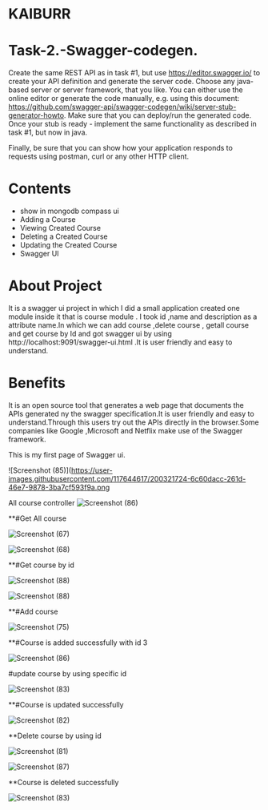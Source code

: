 # KAIBURR
# Task-2.-Swagger-codegen.
Create the same REST API as in task #1, but use https://editor.swagger.io/ to create your API
definition and generate the server code. Choose any java-based server or server framework,
that you like. You can either use the online editor or generate the code manually, e.g. using this
document: https://github.com/swagger-api/swagger-codegen/wiki/server-stub-generator-howto.
Make sure that you can deploy/run the generated code. Once your stub is ready - implement the
same functionality as described in task #1, but now in java.

Finally, be sure that you can show how your application responds to requests using postman,
curl or any other HTTP client.

# Contents
- show in mongodb compass ui
-  Adding a Course
-  Viewing Created Course
-  Deleting a Created Course
-  Updating the Created Course	
-  Swagger UI

# About Project
It is a swagger ui project in which I did a small application created one module inside it that is course module .
I took id ,name and description as a attribute name.In which we can add course ,delete course , getall course and get 
course by Id and got swagger ui by using  http://localhost:9091/swagger-ui.html .It is user friendly and easy to understand.

# Benefits 
It is an open source tool that generates a web page that documents the APIs generated ny the swagger specification.It is user 
friendly and easy to understand.Through this users try out the APIs directly in the browser.Some companies like Google ,Microsoft
and Netflix make use of the Swagger framework.

This is my first page of Swagger ui.


![Screenshot (85)](https://user-images.githubusercontent.com/117644617/200321724-6c60dacc-261d-46e7-9878-3ba7cf593f9a.png


All course controller 
![Screenshot (86)](https://user-images.githubusercontent.com/117644617/200324699-4cb34d23-19ed-4b0d-985a-33d15e22e2f5.png)


**#Get All course

![Screenshot (67)](https://user-images.githubusercontent.com/117644617/200328914-59a9d0af-e0a9-487e-931a-1c34f6292047.png)


![Screenshot (68)](https://user-images.githubusercontent.com/117644617/200330629-c63696c4-dd7e-4e90-8ea2-dad166723982.png)


**#Get course by id


![Screenshot (88)](https://user-images.githubusercontent.com/117644617/200332446-4bfde3e9-459e-47fd-8683-3ed24123e446.png)


![Screenshot (88)](https://user-images.githubusercontent.com/117644617/200333004-9b6e1121-132b-499a-9ccc-c0c60c18f544.png)


**#Add course 


![Screenshot (75)](https://user-images.githubusercontent.com/117644617/200335566-977068ae-1307-4def-8e90-7f478aed4abf.png)


**#Course is added successfully with id 3


![Screenshot (86)](https://user-images.githubusercontent.com/117644617/200335259-ccc9c50c-f378-48f8-b96b-96a397abb6e8.png)


#update course by using specific id


![Screenshot (83)](https://user-images.githubusercontent.com/117644617/200334152-cbc0f5db-4ed6-4c78-b4e3-15b4a237b43c.png)


**#Course is updated successfully


![Screenshot (82)](https://user-images.githubusercontent.com/117644617/200334332-b59ba694-d0d2-4719-ab0d-aa10cb8a86a1.png)


**Delete course by using id


![Screenshot (81)](https://user-images.githubusercontent.com/117644617/200334578-36162dab-38f9-4166-b7bd-07cc096f3fe0.png)


![Screenshot (87)](https://user-images.githubusercontent.com/117644617/200333175-c8e97607-7544-46e7-92b2-58331c2b9a95.png)


**Course is deleted successfully


![Screenshot (83)](https://user-images.githubusercontent.com/117644617/200333539-c4ffce35-265b-449b-a508-3ea4e0203902.png)






















